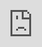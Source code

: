 ```yaml
---
title: Resume
layout: pdf
permalink: /resume/
---
```


<body style="margin:0px;padding:0px;overflow:hidden">
    <iframe src="https://drive.google.com/file/d/0B5xRgClZLasnLUxDSWVqckx5YzA/preview" frameborder="0" style="overflow:hidden;overflow-x:hidden;overflow-y:hidden;height:100%;width:100%;position:absolute;top:0px;left:0px;right:0px;bottom:0px" height="100%" width="100%"></iframe>
</body>

